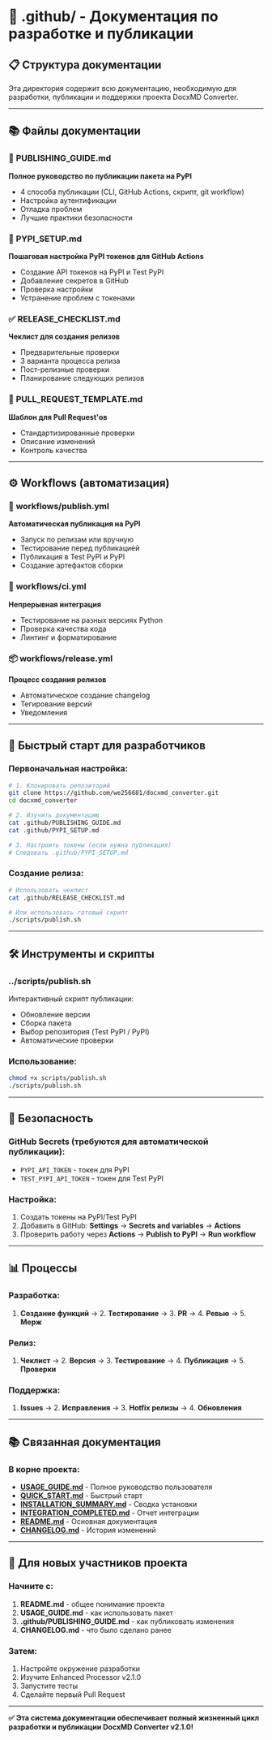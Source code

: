 # 📁 .github/ - Документация по разработке и публикации

## 📋 Структура документации

Эта директория содержит всю документацию, необходимую для разработки, публикации и поддержки проекта DocxMD Converter.

---

## 📚 Файлы документации

### 🚀 **PUBLISHING_GUIDE.md**
**Полное руководство по публикации пакета на PyPI**
- 4 способа публикации (CLI, GitHub Actions, скрипт, git workflow)
- Настройка аутентификации
- Отладка проблем
- Лучшие практики безопасности

### 🔐 **PYPI_SETUP.md**
**Пошаговая настройка PyPI токенов для GitHub Actions**
- Создание API токенов на PyPI и Test PyPI
- Добавление секретов в GitHub
- Проверка настройки
- Устранение проблем с токенами

### ✅ **RELEASE_CHECKLIST.md**
**Чеклист для создания релизов**
- Предварительные проверки
- 3 варианта процесса релиза
- Пост-релизные проверки
- Планирование следующих релизов

### 🤝 **PULL_REQUEST_TEMPLATE.md**
**Шаблон для Pull Request'ов**
- Стандартизированные проверки
- Описание изменений
- Контроль качества

---

## ⚙️ Workflows (автоматизация)

### 🔄 **workflows/publish.yml**
**Автоматическая публикация на PyPI**
- Запуск по релизам или вручную
- Тестирование перед публикацией
- Публикация в Test PyPI и PyPI
- Создание артефактов сборки

### 🧪 **workflows/ci.yml**
**Непрерывная интеграция**
- Тестирование на разных версиях Python
- Проверка качества кода
- Линтинг и форматирование

### 📦 **workflows/release.yml**
**Процесс создания релизов**
- Автоматическое создание changelog
- Тегирование версий
- Уведомления

---

## 🎯 Быстрый старт для разработчиков

### Первоначальная настройка:

```bash
# 1. Клонировать репозиторий
git clone https://github.com/we256681/docxmd_converter.git
cd docxmd_converter

# 2. Изучить документацию
cat .github/PUBLISHING_GUIDE.md
cat .github/PYPI_SETUP.md

# 3. Настроить токены (если нужна публикация)
# Следовать .github/PYPI_SETUP.md
```

### Создание релиза:

```bash
# Использовать чеклист
cat .github/RELEASE_CHECKLIST.md

# Или использовать готовый скрипт
./scripts/publish.sh
```

---

## 🛠️ Инструменты и скрипты

### **../scripts/publish.sh**
Интерактивный скрипт публикации:
- Обновление версии
- Сборка пакета
- Выбор репозитория (Test PyPI / PyPI)
- Автоматические проверки

### Использование:
```bash
chmod +x scripts/publish.sh
./scripts/publish.sh
```

---

## 🔐 Безопасность

### GitHub Secrets (требуются для автоматической публикации):
- `PYPI_API_TOKEN` - токен для PyPI
- `TEST_PYPI_API_TOKEN` - токен для Test PyPI

### Настройка:
1. Создать токены на PyPI/Test PyPI
2. Добавить в GitHub: **Settings** → **Secrets and variables** → **Actions**
3. Проверить работу через **Actions** → **Publish to PyPI** → **Run workflow**

---

## 📊 Процессы

### Разработка:
1. **Создание функций** → 2. **Тестирование** → 3. **PR** → 4. **Ревью** → 5. **Мерж**

### Релиз:
1. **Чеклист** → 2. **Версия** → 3. **Тестирование** → 4. **Публикация** → 5. **Проверки**

### Поддержка:
1. **Issues** → 2. **Исправления** → 3. **Hotfix релизы** → 4. **Обновления**

---

## 📚 Связанная документация

### В корне проекта:
- **[USAGE_GUIDE.md](../USAGE_GUIDE.md)** - Полное руководство пользователя
- **[QUICK_START.md](../QUICK_START.md)** - Быстрый старт
- **[INSTALLATION_SUMMARY.md](../INSTALLATION_SUMMARY.md)** - Сводка установки
- **[INTEGRATION_COMPLETED.md](../INTEGRATION_COMPLETED.md)** - Отчет интеграции
- **[README.md](../README.md)** - Основная документация
- **[CHANGELOG.md](../CHANGELOG.md)** - История изменений

---

## 🎯 Для новых участников проекта

### Начните с:
1. **README.md** - общее понимание проекта
2. **USAGE_GUIDE.md** - как использовать пакет
3. **.github/PUBLISHING_GUIDE.md** - как публиковать изменения
4. **CHANGELOG.md** - что было сделано ранее

### Затем:
1. Настройте окружение разработки
2. Изучите Enhanced Processor v2.1.0
3. Запустите тесты
4. Сделайте первый Pull Request

---

**✅ Эта система документации обеспечивает полный жизненный цикл разработки и публикации DocxMD Converter v2.1.0!**
